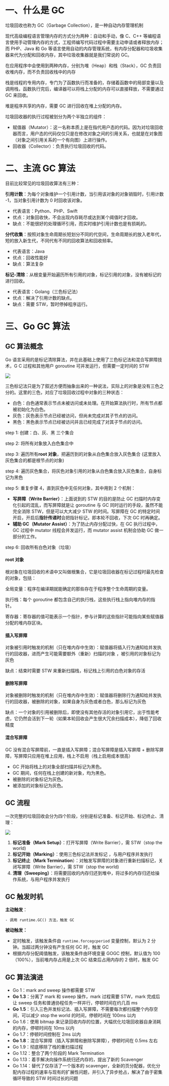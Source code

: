 # 一、什么是 GC

垃圾回收也称为 GC（Garbage Collection），是一种自动内存管理机制

现代高级编程语言管理内存的方式分为两种：自动和手动，像 C、C++ 等编程语言使用手动管理内存的方式，工程师编写代码过程中需要主动申请或者释放内存；而 PHP、Java 和 Go 等语言使用自动的内存管理系统，有内存分配器和垃圾收集器来代为分配和回收内存，其中垃圾收集器就是我们常说的 GC。

在应用程序中会使用到两种内存，分别为堆（Heap）和栈（Stack），GC 负责回收堆内存，而不负责回收栈中的内存

栈是线程的专用内存，专门为了函数执行而准备的，存储着函数中的局部变量以及调用栈，函数执行完后，编译器可以将栈上分配的内存可以直接释放，不需要通过 GC 来回收。

堆是程序共享的内存，需要 GC 进行回收在堆上分配的内存。

垃圾回收器的执行过程被划分为两个半独立的组件：

- 赋值器（Mutator）：这一名称本质上是在指代用户态的代码。因为对垃圾回收器而言，用户态的代码仅仅只是在修改对象之间的引用关系，也就是在对象图（对象之间引用关系的一个有向图）上进行操作。
- 回收器（Collector）：负责执行垃圾回收的代码。

# 二、主流 GC 算法

目前比较常见的垃圾回收算法有三种：

**引用计数**：为每个对象维护一个引用计数，当引用该对象的对象销毁时，引用计数 -1，当对象引用计数为 0 时回收该对象。

- 代表语言：Python、PHP、Swift
- 优点：对象回收快，不会出现内存耗尽或达到某个阈值时才回收。
- 缺点：不能很好的处理循环引用，而实时维护引用计数也是有损耗的。

**分代收集**：按照对象生命周期长短划分不同的代空间，生命周期长的放入老年代，短的放入新生代，不同代有不同的回收算法和回收频率。

- 代表语言：Java
- 优点：回收性能好
- 缺点：算法复杂

**标记-清除**：从根变量开始遍历所有引用的对象，标记引用的对象，没有被标记的进行回收。

- 代表语言：Golang（三色标记法）
- 优点：解决了引用计数的缺点。
- 缺点：需要 STW，暂时停掉程序运行。

# 三、Go GC 算法

## GC 算法概念

Go 语言采用的是标记清除算法，并在此基础上使用了三色标记法和混合写屏障技术，G C 过程和其他用户 goroutine 可并发运行，但需要一定时间的 STW

![](https://cdn.jsdelivr.net/gh/caijinlin/imgcdn/image-20220503232512072.png#id=un8ui&originHeight=334&originWidth=554&originalType=binary&ratio=1&rotation=0&showTitle=false&status=done&style=none&title=#id=DOoS0&originHeight=334&originWidth=554&originalType=binary&ratio=1&rotation=0&showTitle=false&status=done&style=none&title=)

三色标记法只是为了叙述方便而抽象出来的一种说法，实际上的对象是没有三色之分的。这里的三色，对应了垃圾回收过程中对象的三种状态：

- 白色：白色通常表示节点未被访问或未处理。在开始算法执行时，所有节点都被初始化为白色。
- 灰色：灰色表示节点已经被访问，但尚未完成对其子节点的访问。
- 黑色：黑色表示节点已经被访问并且已经完成了对其子节点的访问。

step 1: 创建：白、灰、黑 三个集合

step 2: 将所有对象放入白色集合中

step 3: 遍历所有**root 对象**，把遍历到的对象从白色集合放入灰色集合 (这里放入灰色集合的都是根节点的对象)

step 4: 遍历灰色集合，将灰色对象引用的对象从白色集合放入灰色集合，自身标记为黑色

step 5: 重复步骤 4，直到灰色中无任何对象，其中用到 2 个机制：

- **写屏障（Write Barrier）**：上面说到的 STW 的目的是防止 GC 扫描时内存变化引起的混乱，而写屏障就是让 goroutine 与 GC 同时运行的手段，虽然不能完全消除 STW，但是可以大大减少 STW 的时间。写屏障在 GC 的特定时间开启，开启后**指针传递时**会把指针标记，即本轮不回收，下次 GC 时再确定。
- **辅助 GC（Mutator Assist）**：为了防止内存分配过快，在 GC 执行过程中，GC 过程中 mutator 线程会并发运行，而 mutator assist 机制会协助 GC 做一部分的工作。

step 6: 回收所有白色对象（垃圾）

#### root 对象

根对象在垃圾回收的术语中又叫做根集合，它是垃圾回收器在标记过程时最先检查的对象，包括：

全局变量：程序在编译期就能确定的那些存在于程序整个生命周期的变量。

执行栈：每个 goroutine 都包含自己的执行栈，这些执行栈上指向堆内存的指针。

寄存器：寄存器的值可能表示一个指针，参与计算的这些指针可能指向某些赋值器分配的堆内存区块。

#### 插入写屏障

对象被引用时触发的机制（只在堆内存中生效）：赋值器将插入行为通知给并发执行的回收器，进而产生可能需要额外（重新）扫描的对象 ，被引用的对象标记为灰色

缺点：结束时需要 STW 来重新扫描栈，标记栈上引用的白色对象的存活

#### 删除写屏障

对象被删除时触发的机制（只在堆内存中生效）：赋值器将删除行为通知给并发执行的回收器，被删除的对象，如果自身为灰色或者白色，那么标记为灰色

缺点：一个对象的引用被删除后，即使没有其他存活的对象引用它，出于性能考虑，它仍然会活到下一轮（如果本轮回收会产生很大冗余扫描成本），降低了回收精度

#### 混合写屏障

GC 没有混合写屏障前，一直是插入写屏障；混合写屏障是插入写屏障 + 删除写屏障，写屏障只应用在堆上应用，栈上不启用（栈上启用成本很高）

- GC 开始将栈上的对象全部扫描并标记为黑色。
- GC 期间，任何在栈上创建的新对象，均为黑色。
- 被删除的对象标记为灰色。
- 被添加的对象标记为灰色。

## GC 流程

一次完整的垃圾回收会分为四个阶段，分别是标记准备、标记开始、标记终止、清理：

![](https://cdn.jsdelivr.net/gh/caijinlin/imgcdn/image-20220504185906969.png#id=kExOV&originHeight=585&originWidth=785&originalType=binary&ratio=1&rotation=0&showTitle=false&status=done&style=none&title=#id=C2cNY&originHeight=585&originWidth=785&originalType=binary&ratio=1&rotation=0&showTitle=false&status=done&style=none&title=)

1. **标记准备（Mark Setup）**：打开写屏障（Write Barrier），需 STW（stop the world)
2. **标记开始（Marking）**：使用三色标记法并发标记 ，与用户程序并发执行
3. **标记终止（Mark Termination**）：对触发写屏障的对象进行重新扫描标记，关闭写屏障（Write Barrier），需 STW（stop the world)
4. **清理（Sweeping）**：将需要回收的内存归还到堆中，将过多的内存归还给操作系统，与用户程序并发执行

## GC 触发时机

**主动触发**：

```
- 调用 runtime.GC() 方法，触发 GC
```

**被动触发：**

- 定时触发，该触发条件由 `runtime.forcegcperiod` 变量控制，默认为 2 分 钟。当超过两分钟没有产生任何 GC 时，触发 GC
- 根据内存分配阈值触发，该触发条件由环境变量 GOGC 控制，默认值为 100（100%），当前堆内存占用是上次 GC 结束后占用内存的 2 倍时，触发 GC

## GC 算法演进

- Go 1：mark and sweep 操作都需要 STW
- **Go 1.3**：分离了 mark 和 sweep 操作，mark 过程需要 STW，mark 完成后让 sweep 任务和普通协程任务一样并行，停顿时间在约几百 ms
- **Go 1.5**：引入三色并发标记法、插入写屏障，不需要每次都扫描整个内存空间，可以减少 stop the world 的时间，停顿时间在 100ms 以内
- Go 1.6：使用 bitmap 来记录回收内存的位置，大幅优化垃圾回收器自身消耗的内存，停顿时间在 10ms 以内
- Go 1.7：停顿时间控制在 2ms 以内
- **Go 1.8**：混合写屏障（插入写屏障和删除写屏障），停顿时间在 0.5ms 左右
- Go 1.9：彻底移除了栈的重扫描过程
- Go 1.12：整合了两个阶段的 Mark Termination
- Go 1.13：着手解决向操作系统归还内存的，提出了新的 Scavenger
- Go 1.14：替代了仅存活了一个版本的 scavenger，全新的页分配器，优化分配内存过程的速率与现有的扩展性问题，并引入了异步抢占，解决了由于密集循环导致的 STW 时间过长的问题

